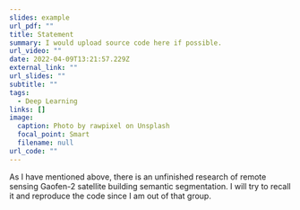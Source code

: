 ```yaml
---
slides: example
url_pdf: ""
title: Statement
summary: I would upload source code here if possible.
url_video: ""
date: 2022-04-09T13:21:57.229Z
external_link: ""
url_slides: ""
subtitle: ""
tags:
  - Deep Learning
links: []
image:
  caption: Photo by rawpixel on Unsplash
  focal_point: Smart
  filename: null
url_code: ""
---
```

As I have mentioned above, there is an unfinished research of remote sensing Gaofen-2 satellite building semantic segmentation. I will try to recall it and reproduce the code since I am out of that group.
